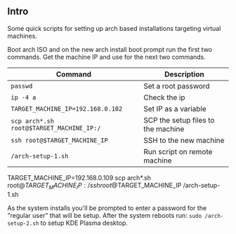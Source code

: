 ## Intro
Some quick scripts for setting up arch based installations targeting virtual machines.

Boot arch ISO and on the new arch install boot prompt run the first two commands.
Get the machine IP and use for the next two commands.

| Command                                   | Description                        |
| ----------------------------------------- | ---------------------------------- |
| `passwd`                                  | Set a root password                |
| `ip -4 a`                                 | Check the ip                       |
| `TARGET_MACHINE_IP=192.168.0.102`         | Set IP as a variable               |
| `scp arch*.sh root@$TARGET_MACHINE_IP:/`  | SCP the setup files to the machine |
| `ssh root@$TARGET_MACHINE_IP`             | SSH to the new machine             |
| `/arch-setup-1.sh`                        | Run script on remote machine       |

TARGET_MACHINE_IP=192.168.0.109
scp arch*.sh root@$TARGET_MACHINE_IP:/
ssh root@$TARGET_MACHINE_IP
/arch-setup-1.sh

As the system installs you'll be prompted to enter a password for the "regular user" that will be setup.
After the system reboots run: `sudo /arch-setup-2.sh` to setup KDE Plasma desktop.